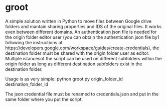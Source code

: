 # groot
A simple solution written in Python to move files between Google drive folders and mantain sharing properties and IDS of the original files. It works even between different domains. An authentication json file is needed for the origin folder editor user (you can obtain the authentication json file by1 following the instructions at https://developers.google.com/workspace/guides/create-credentials), the destination folder must be shared with the origin folder user as editor. Multiple istancesof the script can be used on different subfolders within the origin folder as long as different  destination subfolders exist in the destination folder.

Usage is as very simple:
python groot.py origin_folder_id destination_folder_id

The json credential file must be renamed to credentials.json and put in the same folder where you put the script.
